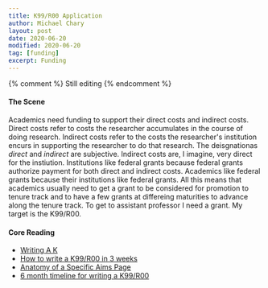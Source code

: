 ```yaml
---
title: K99/R00 Application
author: Michael Chary
layout: post
date: 2020-06-20
modified: 2020-06-20
tag: [funding] 
excerpt: Funding
---
```

{% comment %}
Still editing 
{% endcomment %}


#### The Scene 

 Academics need funding to support their direct costs and indirect costs. Direct costs refer to costs the researcher accumulates in the course of doing research. Indirect costs refer to the costs the researcher's institution encurs in supporting the researcher to do that research. The deisgnationas _direct_ and _indirect_ are subjective. Indirect costs are, I imagine, very direct for the instiution. Institutions like federal grants because federal grants authorize payment for both direct and indirect costs. Academics like federal grants because their institutions like federal grants. All this means that academics usually need to get a grant to be considered for promotion to tenure track and to have a few grants at differeing maturities to advance along the tenure track. To get to assistant professor I need a grant. My target is the K99/R00. 



#### Core Reading
* [Writing A K](http://www.itmat.upenn.edu/assets/user-content/Career%20development%20awards.pdf)
* [How to write a K99/R00 in 3 weeks](http://pathway2insanity.blogspot.com/)
* [Anatomy of a Specific Aims Page](https://www.biosciencewriters.com/NIH-Grant-Applications-The-Anatomy-of-a-Specific-Aims-Page.aspx)
* [6 month timeline for writing a K99/R00](https://genome-wise.com/2016/02/12/k99-grant-advice/)